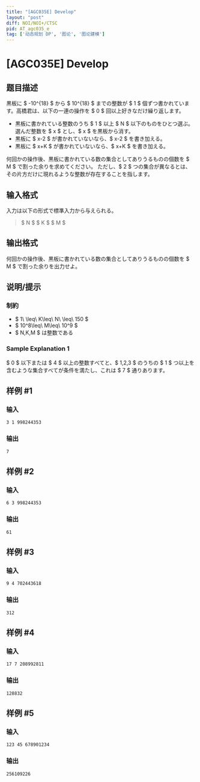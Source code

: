 ```yaml
---
title: "[AGC035E] Develop"
layout: "post"
diff: NOI/NOI+/CTSC
pid: AT_agc035_e
tag: ['动态规划 DP', '图论', '图论建模']
---
```


# [AGC035E] Develop

## 题目描述

[problemUrl]: https://atcoder.jp/contests/agc035/tasks/agc035_e

黒板に $ -10^{18} $ から $ 10^{18} $ までの整数が $ 1 $ 個ずつ書かれています。高橋君は、以下の一連の操作を $ 0 $ 回以上好きなだけ繰り返します。

- 黒板に書かれている整数のうち $ 1 $ 以上 $ N $ 以下のものをひとつ選ぶ。選んだ整数を $ x $ とし、$ x $ を黒板から消す。
- 黒板に $ x-2 $ が書かれていないなら、$ x-2 $ を書き加える。
- 黒板に $ x+K $ が書かれていないなら、$ x+K $ を書き加える。

何回かの操作後、黒板に書かれている数の集合としてありうるものの個数を $ M $ で割った余りを求めてください。 ただし、$ 2 $ つの集合が異なるとは、その片方だけに現れるような整数が存在することを指します。

## 输入格式

入力は以下の形式で標準入力から与えられる。

> $ N $ $ K $ $ M $

## 输出格式

何回かの操作後、黒板に書かれている数の集合としてありうるものの個数を $ M $ で割った余りを出力せよ。

## 说明/提示

### 制約

- $ 1\ \leq\ K\leq\ N\ \leq\ 150 $
- $ 10^8\leq\ M\leq\ 10^9 $
- $ N,K,M $ は整数である

### Sample Explanation 1

$ 0 $ 以下または $ 4 $ 以上の整数すべてと、$ 1,2,3 $ のうちの $ 1 $ つ以上を含むような集合すべてが条件を満たし、これは $ 7 $ 通りあります。

## 样例 #1

### 输入

```
3 1 998244353
```

### 输出

```
7
```

## 样例 #2

### 输入

```
6 3 998244353
```

### 输出

```
61
```

## 样例 #3

### 输入

```
9 4 702443618
```

### 输出

```
312
```

## 样例 #4

### 输入

```
17 7 208992811
```

### 输出

```
128832
```

## 样例 #5

### 输入

```
123 45 678901234
```

### 输出

```
256109226
```

